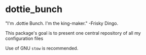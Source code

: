 # dottie_bunch
"I'm .dottie Bunch. I'm the king-maker." -Frisky Dingo.

This package's goal is to present one central repository of all my configuration files

Use of GNU `stow` is recommended.
